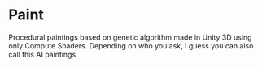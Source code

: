 # Paint
Procedural paintings based on genetic algorithm made in Unity 3D using only Compute Shaders. Depending on who you ask, 
I guess you can also call this AI paintings

